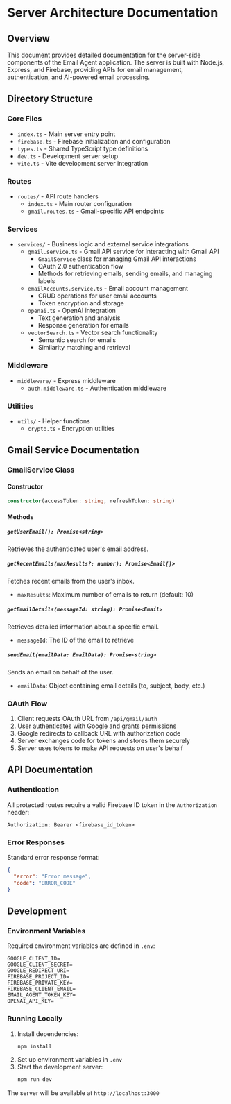 # Server Architecture Documentation

## Overview
This document provides detailed documentation for the server-side components of the Email Agent application. The server is built with Node.js, Express, and Firebase, providing APIs for email management, authentication, and AI-powered email processing.

## Directory Structure

### Core Files
- `index.ts` - Main server entry point
- `firebase.ts` - Firebase initialization and configuration
- `types.ts` - Shared TypeScript type definitions
- `dev.ts` - Development server setup
- `vite.ts` - Vite development server integration

### Routes
- `routes/` - API route handlers
  - `index.ts` - Main router configuration
  - `gmail.routes.ts` - Gmail-specific API endpoints

### Services
- `services/` - Business logic and external service integrations
  - `gmail.service.ts` - Gmail API service for interacting with Gmail API
    - `GmailService` class for managing Gmail API interactions
    - OAuth 2.0 authentication flow
    - Methods for retrieving emails, sending emails, and managing labels
  - `emailAccounts.service.ts` - Email account management
    - CRUD operations for user email accounts
    - Token encryption and storage
  - `openai.ts` - OpenAI integration
    - Text generation and analysis
    - Response generation for emails
  - `vectorSearch.ts` - Vector search functionality
    - Semantic search for emails
    - Similarity matching and retrieval

### Middleware
- `middleware/` - Express middleware
  - `auth.middleware.ts` - Authentication middleware

### Utilities
- `utils/` - Helper functions
  - `crypto.ts` - Encryption utilities

## Gmail Service Documentation

### GmailService Class

#### Constructor
```typescript
constructor(accessToken: string, refreshToken: string)
```

#### Methods

##### `getUserEmail(): Promise<string>`
Retrieves the authenticated user's email address.

##### `getRecentEmails(maxResults?: number): Promise<Email[]>`
Fetches recent emails from the user's inbox.
- `maxResults`: Maximum number of emails to return (default: 10)

##### `getEmailDetails(messageId: string): Promise<Email>`
Retrieves detailed information about a specific email.
- `messageId`: The ID of the email to retrieve

##### `sendEmail(emailData: EmailData): Promise<string>`
Sends an email on behalf of the user.
- `emailData`: Object containing email details (to, subject, body, etc.)

### OAuth Flow
1. Client requests OAuth URL from `/api/gmail/auth`
2. User authenticates with Google and grants permissions
3. Google redirects to callback URL with authorization code
4. Server exchanges code for tokens and stores them securely
5. Server uses tokens to make API requests on user's behalf

## API Documentation

### Authentication
All protected routes require a valid Firebase ID token in the `Authorization` header:
```
Authorization: Bearer <firebase_id_token>
```

### Error Responses
Standard error response format:
```json
{
  "error": "Error message",
  "code": "ERROR_CODE"
}
```

## Development

### Environment Variables
Required environment variables are defined in `.env`:
```
GOOGLE_CLIENT_ID=
GOOGLE_CLIENT_SECRET=
GOOGLE_REDIRECT_URI=
FIREBASE_PROJECT_ID=
FIREBASE_PRIVATE_KEY=
FIREBASE_CLIENT_EMAIL=
EMAIL_AGENT_TOKEN_KEY=
OPENAI_API_KEY=
```

### Running Locally
1. Install dependencies:
   ```bash
   npm install
   ```
2. Set up environment variables in `.env`
3. Start the development server:
   ```bash
   npm run dev
   ```

The server will be available at `http://localhost:3000`
